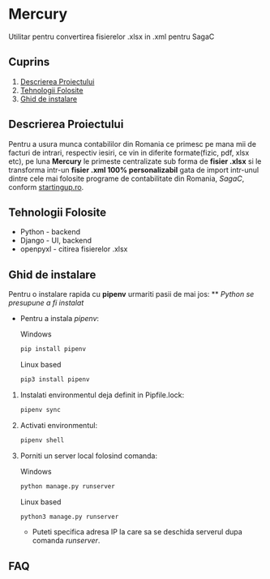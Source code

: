 
# Mercury
Utilitar pentru convertirea fisierelor .xlsx in .xml pentru SagaC

## Cuprins
1. [Descrierea Proiectului](#descrierea-proiectului)
2. [Tehnologii Folosite](#tehnologii-folosite)
3. [Ghid de instalare](#ghid-de-instalare)

## Descrierea Proiectului
Pentru a usura munca contabililor din Romania ce primesc pe mana mii de facturi de intrari, respectiv iesiri, ce vin in diferite formate(fizic, pdf, xlsx etc), pe luna **Mercury** le primeste centralizate sub forma de **fisier .xlsx** si le transforma intr-un **fisier .xml 100% personalizabil** gata de import intr-unul dintre cele mai folosite programe de contabilitate din Romania, *SagaC*, conform [startingup.ro](https://startingup.ro/programe-de-facturare-si-contabilitate-ideale-pentru-orice-afacere/#:~:text=Printre%20cele%20mai%20căutate%20și,%2C%20SAGA%2C%20FACTURIS%2C%20CONTAZEN.&text=Smart%20Bill%20este%20cel%20mai,facilitățile%20pe%20care%20le%20înglobează.).

## Tehnologii Folosite
* Python - backend
* Django - UI, backend
* openpyxl - citirea fisierelor .xlsx

## Ghid de instalare
Pentru o instalare rapida cu **pipenv** urmariti pasii de mai jos:
** *Python se presupune a fi instalat*
* Pentru a instala *pipenv*:

  Windows
  ```bash
  pip install pipenv
  ```
  Linux based
  ```bash
  pip3 install pipenv
  ```
1. Instalati environmentul deja definit in Pipfile.lock:
    ```bash
    pipenv sync
    ```
2. Activati environmentul:
    ```bash
    pipenv shell
    ```
3. Porniti un server local folosind comanda:

    Windows
    ```bash
    python manage.py runserver
    ```
    Linux based
    ```bash
    python3 manage.py runserver
    ```
    * Puteti specifica adresa IP la care sa se deschida serverul dupa comanda *runserver*.
## FAQ

